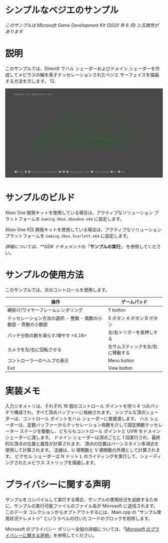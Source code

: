 # シンプルなベジエのサンプル

*このサンプルは Microsoft Game Development Kit (2020 年 6 月) と互換性があります*

# 説明

このサンプルでは、DirectX でハル シェーダーおよびドメイン シェーダーを作成してメビウスの輪を表すテッセレーションされたベジエ サーフェイスを描画する方法を示します。
12.

![サンプルのスクリーンショット](./media/image1.png)

# サンプルのビルド

Xbox One 開発キットを使用している場合は、アクティブなソリューション プラットフォームを `Gaming.Xbox.XboxOne.x64` に設定します。

Xbox One X|S 開発キットを使用している場合は、アクティブなソリューション プラットフォームを `Gaming.Xbox.Scarlett.x64` に設定します。

*詳細については、**GDK ドキュメント*の「__サンプルの実行__」 を参照してください。

# サンプルの使用方法

このサンプルでは、次のコントロールを使用します。

| 操作 | ゲームパッド |
|---|---|
| 網掛け/ワイヤーフレームレンダリング | Y button |
| テッセレーション方法の選択: - 整数 - 偶数の小数部 - 奇数の小数部 | X ボタン A ボタン B ボタン |
| パッチ分割の数を減らす/増やす \<4,16\> | 左/右トリガーを長押しする |
| カメラを左/右に回転させる | 左サムスティックを左/右に移動する |
| コントローラーのヘルプの表示 | Menu button |
| Exit | View button |

# 実装メモ

入力ジオメトリは、それぞれ 16 個のコントロール ポイントを持つ 4 つのパッチで構成され、すべて頂点バッファーに格納されます。 シンプルな頂点シェーダーは、コントロール ポイントをハル シェーダーに直接渡します。 ハル シェーダーは、定数バッファーからテッセレーション係数を介して固定関数テッセレーター ステージを駆動し、どちらもコントロール ポイントと UVW をドメイン シェーダーに渡します。 ドメイン シェーダーは頂点ごとに 1 回実行され、最終的な頂点の位置と属性が計算されます。 頂点の位置はバーンスタイン多項式を使用して計算されます。 法線は、U 導関数と V 導関数の外積として計算されます。 ピクセル シェーダーは N ドット L のライティングを実行して、シェーディングされたメビウス ストリップを描画します。

# プライバシーに関する声明

サンプルをコンパイルして実行する場合、サンプルの使用状況を追跡するために、サンプルの実行可能ファイルのファイル名が Microsoft に送信されます。 このデータ コレクションからオプトアウトするには、Main.cpp の "サンプル使用状況テレメトリ" というラベルの付いたコードのブロックを削除します。

Microsoft のプライバシー ポリシー全般の詳細については、「[Microsoft のプライバシーに関する声明](https://privacy.microsoft.com/en-us/privacystatement/)」を参照してください。


